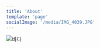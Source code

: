 ```yaml
---
title: 'About'
template: 'page'
socialImage: '/media/IMG_4039.JPG'
---
```


![바다](/media/IMG_4039.JPG)
